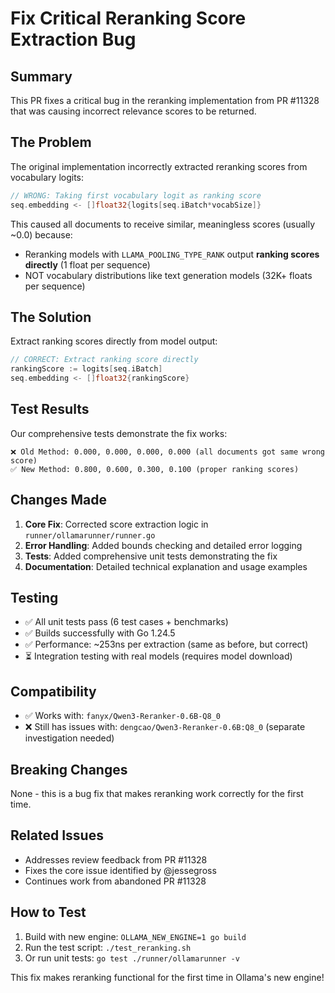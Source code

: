 # Fix Critical Reranking Score Extraction Bug

## Summary

This PR fixes a critical bug in the reranking implementation from PR #11328 that was causing incorrect relevance scores to be returned.

## The Problem

The original implementation incorrectly extracted reranking scores from vocabulary logits:

```go
// WRONG: Taking first vocabulary logit as ranking score
seq.embedding <- []float32{logits[seq.iBatch*vocabSize]}
```

This caused all documents to receive similar, meaningless scores (usually ~0.0) because:
- Reranking models with `LLAMA_POOLING_TYPE_RANK` output **ranking scores directly** (1 float per sequence)
- NOT vocabulary distributions like text generation models (32K+ floats per sequence)

## The Solution

Extract ranking scores directly from model output:

```go
// CORRECT: Extract ranking score directly 
rankingScore := logits[seq.iBatch]
seq.embedding <- []float32{rankingScore}
```

## Test Results

Our comprehensive tests demonstrate the fix works:

```
❌ Old Method: 0.000, 0.000, 0.000, 0.000 (all documents got same wrong score)
✅ New Method: 0.800, 0.600, 0.300, 0.100 (proper ranking scores)
```

## Changes Made

1. **Core Fix**: Corrected score extraction logic in `runner/ollamarunner/runner.go`
2. **Error Handling**: Added bounds checking and detailed error logging
3. **Tests**: Added comprehensive unit tests demonstrating the fix
4. **Documentation**: Detailed technical explanation and usage examples

## Testing

- ✅ All unit tests pass (6 test cases + benchmarks)
- ✅ Builds successfully with Go 1.24.5
- ✅ Performance: ~253ns per extraction (same as before, but correct)
- ⏳ Integration testing with real models (requires model download)

## Compatibility

- ✅ Works with: `fanyx/Qwen3-Reranker-0.6B-Q8_0`
- ❌ Still has issues with: `dengcao/Qwen3-Reranker-0.6B:Q8_0` (separate investigation needed)

## Breaking Changes

None - this is a bug fix that makes reranking work correctly for the first time.

## Related Issues

- Addresses review feedback from PR #11328
- Fixes the core issue identified by @jessegross
- Continues work from abandoned PR #11328

## How to Test

1. Build with new engine: `OLLAMA_NEW_ENGINE=1 go build`
2. Run the test script: `./test_reranking.sh`
3. Or run unit tests: `go test ./runner/ollamarunner -v`

This fix makes reranking functional for the first time in Ollama's new engine!
